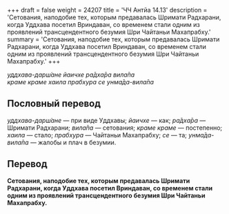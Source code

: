 +++
draft = false
weight = 24207
title = 'ЧЧ Антйа 14.13'
description = 'Сетования, наподобие тех, которым предавалась Шримати Радхарани, когда Уддхава посетил Вриндаван, со временем стали одним из проявлений трансцендентного безумия Шри Чайтаньи Махапрабху.'
summary = 'Сетования, наподобие тех, которым предавалась Шримати Радхарани, когда Уддхава посетил Вриндаван, со временем стали одним из проявлений трансцендентного безумия Шри Чайтаньи Махапрабху.'
+++

_уддхава-дарш́ане йаичхе ра̄дха̄ра вила̄па  
краме краме хаила прабхура се унма̄да-вила̄па_

## Пословный перевод

_уддхава_\-_дарш́ане_ — при виде Уддхавы; _йаичхе_ — как; _ра̄дха̄ра_ — Шримати Радхарани; _вила̄па_ — сетования; _краме_ _краме_ — постепенно; _хаила_ — стало; _прабхура_ — Чайтаньи Махапрабху; _се_ — та; _унма̄да_\-_вила̄па_ — жалобы и плач в безумии.

## Перевод

**Сетования, наподобие тех, которым предавалась Шримати Радхарани, когда Уддхава посетил Вриндаван, со временем стали одним из проявлений трансцендентного безумия Шри Чайтаньи Махапрабху.**
